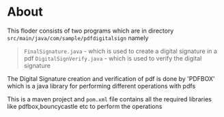 # About
This floder consists of two programs which are in directory  ```src/main/java/com/sample/pdfdigitalsign``` namely 
> ```FinalSignature.java``` - which is used to create a digital signature in a pdf
> ```DigitalSignVerify.java``` - which is used to verify the digital signature

The Digital Signature creation and verification of pdf is done by 'PDFBOX' which is a java library for performing different operations with pdfs

This is a maven project and ```pom.xml``` file contains all the required libraries like pdfbox,bouncycastle etc to perform the operations




